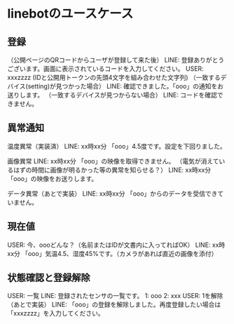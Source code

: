 # linebotのユースケース

## 登録
（公開ページのQRコードからユーザが登録して来た後）
LINE: 登録ありがとうございます。画面に表示されているコードを入力してください。
USER: xxxzzzz (IDと公開用トークンの先頭4文字を組み合わせた文字列)
（一致するデバイス(setting)が見つかった場合）
LINE: 確認できました。「ooo」の通知をお送りします。
（一致するデバイスが見つからない場合）
LINE: コードを確認できません。


## 異常通知
温度異常（実装済）
LINE: xx時xx分 「ooo」4.5度です。設定を下回りました。

画像異常
LINE: xx時xx分 「ooo」の映像を取得できません。
（電気が消えているはずの時間に画像が明るかった等の異常を知らせる？）
LINE: xx時xx分 「ooo」の映像をお送りします。

データ異常（あとで実装）
LINE: xx時xx分 「ooo」からのデータを受信できていません。


## 現在値
USER: 今、oooどんな？（名前またはIDが文書内に入ってればOK）
LINE: xx時xx分 「ooo」気温4.5、湿度45%です。（カメラがあれば直近の画像を添付）


## 状態確認と登録解除
USER: 一覧
LINE: 登録されたセンサの一覧です。
      1: ooo
      2: xxx
USER: 1を解除（あとで実装）
LINE: 「ooo」の登録を解除しました。再度登録したい場合は「xxxzzzz」を入力してください。
